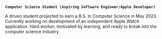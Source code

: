 **`Computer Science Student (Aspiring Software Engineer/Apple Developer)`**

A driven student projected to earn a B.S. in Computer Science in May 2023. Currently working on development of an independent Apple Watch application. Hard worker, motivated by learning, and ready to break into the computer science industry.
